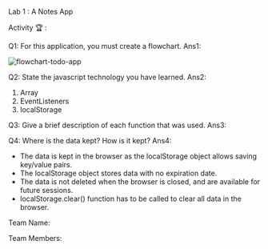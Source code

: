 Lab 1 : A Notes App

Activity 🏆 :

Q1: For this application, you must create a flowchart.
Ans1:

![flowchart-todo-app](https://user-images.githubusercontent.com/38247575/236631962-7ce6632a-d380-4083-ab70-f0c954cb5f70.png)

Q2: State the javascript technology you have learned.
Ans2:

1. Array
2. EventListeners
3. localStorage

Q3: Give a brief description of each function that was used.
Ans3:



Q4: Where is the data kept? How is it kept?
Ans4:

- The data is kept in the browser as the localStorage object allows saving key/value pairs.
- The localStorage object stores data with no expiration date.
- The data is not deleted when the browser is closed, and are available for future sessions.
- localStorage.clear() function has to be called to clear all data in the browser.



Team Name:

Team Members:
